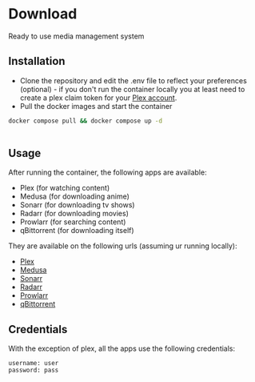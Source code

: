 
# Download

Ready to use media management system




## Installation

- Clone the repository and edit the .env file to reflect your preferences (optional) - if you don't run the container locally you at least need to create a plex claim token for your [Plex account](https://plex.tv/claim).
- Pull the docker images and start the container

```bash
docker compose pull && docker compose up -d
  
```



## Usage

After running the container, the following apps are available:
- Plex (for watching content)
- Medusa (for downloading anime)
- Sonarr (for downloading tv shows)
- Radarr (for downloading movies)
- Prowlarr (for searching content)
- qBittorrent (for downloading itself)

They are available on the following urls (assuming ur running locally):

- [Plex](http://localhost:32400/)
- [Medusa](http://localhost:8081/)
- [Sonarr](http://localhost:8989/)
- [Radarr](http://localhost:7878/)
- [Prowlarr](http://localhost:9696/)
- [qBittorrent](http://localhost:8080/)

## Credentials
With the exception of plex, all the apps use the following credentials:

```
username: user
password: pass

```